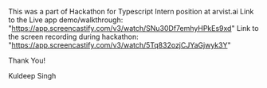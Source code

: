 This was a part of Hackathon for Typescript Intern position at arvist.ai
Link to the Live app demo/walkthrough: "https://app.screencastify.com/v3/watch/SNu30Df7emhyHPkEs9xd"
Link to the screen recording during hackathon: "https://app.screencastify.com/v3/watch/5Tq832ozjCJYaGjwyk3Y"

Thank You!

Kuldeep Singh
